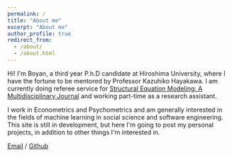 ```yaml
---
permalink: /
title: "About me"
excerpt: "About me"
author_profile: true
redirect_from: 
  - /about/
  - /about.html
---
```

Hi! I'm Boyan, a third year P.h.D candidate at Hiroshima University, where I have the fortune to be mentored by Professor Kazuhiko Hayakawa. I am currently doing referee service for [Structural Equation Modeling: A Multidisciplinary Journal](https://www.tandfonline.com/toc/hsem20/current) and working part-time as a research assistant.

I work in Econometrics and Psychometrics and am generally interested in the fields of machine learning in social science and software engineering. This site is still in development, but here I'm going to post my personal projects, in addition to other things I'm interested in.


<!-- **I’m actively seeking opportunities * --> 

[Email](mailto:d225542@hiroshima-u.ac.jp) / [Github](https://github.com/Byan2019) 
